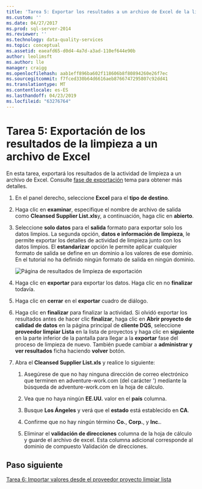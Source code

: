 ```yaml
---
title: 'Tarea 5: Exportar los resultados a un archivo de Excel de la limpieza | Microsoft Docs'
ms.custom: ''
ms.date: 04/27/2017
ms.prod: sql-server-2014
ms.reviewer: ''
ms.technology: data-quality-services
ms.topic: conceptual
ms.assetid: eaeafd65-d0d4-4a7d-a3ad-110ef644e90b
author: leolimsft
ms.author: lle
manager: craigg
ms.openlocfilehash: aab1eff896ba602f118606b8f80894260e26f7ec
ms.sourcegitcommit: f7fced330b64d6616aeb8766747295807c92dd41
ms.translationtype: MT
ms.contentlocale: es-ES
ms.lasthandoff: 04/23/2019
ms.locfileid: "63276764"
---
```

# <a name="task-5-exporting-cleansing-results-to-an-excel-file"></a>Tarea 5: Exportación de los resultados de la limpieza a un archivo de Excel
  En esta tarea, exportará los resultados de la actividad de limpieza a un archivo de Excel. Consulte [fase de exportación](https://msdn.microsoft.com/library/hh213061.aspx#Export) tema para obtener más detalles.  
  
1.  En el panel derecho, seleccione **Excel** para el **tipo de destino**.  
  
2.  Haga clic en **examinar**, especifique el nombre de archivo de salida como **Cleansed Supplier List.xls**y, a continuación, haga clic en **abierto**.  
  
3.  Seleccione **solo datos** para el **salida** formato para exportar solo los datos limpios. La segunda opción, **datos e información de limpieza**, le permite exportar los detalles de actividad de limpieza junto con los datos limpios. El **estandarizar** opción le permite aplicar cualquier formato de salida se define en un dominio a los valores de ese dominio. En el tutorial no ha definido ningún formato de salida en ningún dominio.  
  
     ![Página de resultados de limpieza de exportación](../../2014/tutorials/media/et-exportingcleansingresultstoanexcelfile.jpg "página de resultados de limpieza de exportación")  
  
4.  Haga clic en **exportar** para exportar los datos. Haga clic en no **finalizar** todavía.  
  
5.  Haga clic en **cerrar** en el **exportar** cuadro de diálogo.  
  
6.  Haga clic en **finalizar** para finalizar la actividad. Si olvidó exportar los resultados antes de hacer clic **finalizar**, haga clic en **Abrir proyecto de calidad de datos** en la página principal de **cliente DQS**, seleccione **proveedor limpiar Lista** en la lista de proyectos y haga clic en **siguiente** en la parte inferior de la pantalla para llegar a la **exportar** fase del proceso de limpieza de nuevo. También puede cambiar a **administrar y ver resultados** ficha haciendo **volver** botón.  
  
7.  Abra el **Cleansed Supplier List.xls** y realice lo siguiente:  
  
    1.  Asegúrese de que no hay ninguna dirección de correo electrónico que terminen en adventure-work.com (del carácter ') mediante la búsqueda de adventure-work.com en la hoja de cálculo.  
  
    2.  Vea que no haya ningún **EE.UU.** valor en el **país** columna.  
  
    3.  Busque **Los Ángeles** y verá que el **estado** está establecido en **CA**.  
  
    4.  Confirme que no hay ningún término **Co.**, **Corp.**, y **Inc.**.  
  
    5.  Eliminar el **validación de direcciones** columna de la hoja de cálculo y guarde el archivo de excel. Esta columna adicional corresponde al dominio de compuesto Validación de direcciones.  
  
## <a name="next-step"></a>Paso siguiente  
 [Tarea 6: Importar valores desde el proveedor proyecto limpiar lista](../../2014/tutorials/task-6-importing-values-from-the-cleanse-supplier-list-project.md)  
  
  
